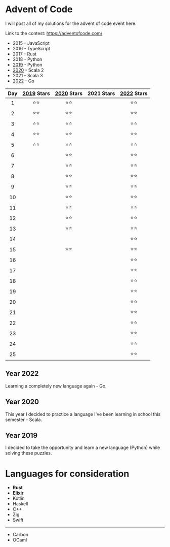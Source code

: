 # Advent of Code

I will post all of my solutions for the advent of code event here.

Link to the contest: https://adventofcode.com/

- 2015 - JavaScript
- 2016 - TypeScript
- 2017 - Rust
- 2018 - Python
- [2019](/2019/) - Python
- [2020](/2020/src/main/scala/aoc/) - Scala 2
- 2021 - Scala 3
- [2022](/2022/) - Go

| **Day** | [2019](/2019/) **Stars** | [2020](/2020/src/main/scala/aoc/) **Stars** | 2021 **Stars** | [2022](/2022/) **Stars** |
| :-----: | :----------------------: | :-----------------------------------------: | :------------: | :----------------------: |
|    1    |           ⭐⭐           |                    ⭐⭐                     |                |           ⭐⭐           |
|    2    |           ⭐⭐           |                    ⭐⭐                     |                |           ⭐⭐           |
|    3    |           ⭐⭐           |                    ⭐⭐                     |                |           ⭐⭐           |
|    4    |           ⭐⭐           |                    ⭐⭐                     |                |           ⭐⭐           |
|    5    |           ⭐⭐           |                    ⭐⭐                     |                |           ⭐⭐           |
|    6    |                          |                    ⭐⭐                     |                |           ⭐⭐           |
|    7    |                          |                    ⭐⭐                     |                |           ⭐⭐           |
|    8    |                          |                    ⭐⭐                     |                |           ⭐⭐           |
|    9    |                          |                    ⭐⭐                     |                |           ⭐⭐           |
|   10    |                          |                    ⭐⭐                     |                |           ⭐⭐           |
|   11    |                          |                    ⭐⭐                     |                |           ⭐⭐           |
|   12    |                          |                    ⭐⭐                     |                |           ⭐⭐           |
|   13    |                          |                    ⭐⭐                     |                |           ⭐⭐           |
|   14    |                          |                                             |                |           ⭐⭐           |
|   15    |                          |                    ⭐⭐                     |                |           ⭐⭐           |
|   16    |                          |                                             |                |           ⭐⭐           |
|   17    |                          |                                             |                |           ⭐⭐           |
|   18    |                          |                                             |                |           ⭐⭐           |
|   19    |                          |                                             |                |           ⭐⭐           |
|   20    |                          |                                             |                |           ⭐⭐           |
|   21    |                          |                                             |                |           ⭐⭐           |
|   22    |                          |                                             |                |           ⭐⭐           |
|   23    |                          |                                             |                |           ⭐⭐           |
|   24    |                          |                                             |                |           ⭐⭐           |
|   25    |                          |                                             |                |           ⭐⭐           |

## Year 2022

Learning a completely new language again - Go.

## Year 2020

This year I decided to practice a language I've been learning in school this semester - Scala.

## Year 2019

I decided to take the opportunity and learn a new language (Python) while solving these puzzles.

# Languages for consideration

- **Rust**
- **Elixir**
- Kotlin
- Haskell
- C++
- Zig
- Swift

---

- Carbon
- OCaml
